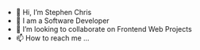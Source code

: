 - 👋 Hi, I’m Stephen Chris
- 👀 I am a Software Developer
- 💞️ I’m looking to collaborate on Frontend Web Projects
- 📫 How to reach me ...

<!---
StephenChris91/StephenChris91 is a ✨ special ✨ repository because its `README.md` (this file) appears on your GitHub profile.
You can click the Preview link to take a look at your changes.
--->
